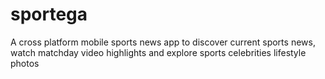 # sportega
 A cross platform mobile sports news app to discover current sports news, watch matchday video highlights and explore sports celebrities lifestyle photos
